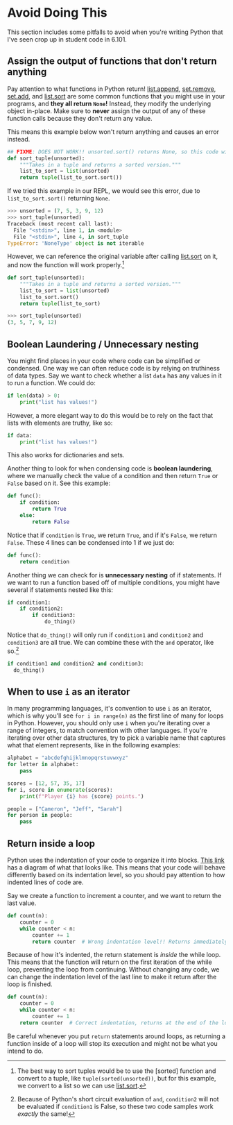 # Avoid Doing This

This section includes some pitfalls to avoid when you're writing Python that
I've seen crop up in student code in 6.101.

## Assign the output of functions that don't return anything

Pay attention to what functions in Python return! [list.append], [set.remove],
[set.add], and [list.sort] are some common functions that you might use in your
programs, and **they all return `None`!** Instead, they modify the underlying
object in-place. Make sure to **never** assign the output of any of these
function calls because they don't return any value.

This means this example below won't return anything and causes an error instead.

```python
## FIXME: DOES NOT WORK!! unsorted.sort() returns None, so this code will fail!
def sort_tuple(unsorted):
    """Takes in a tuple and returns a sorted version."""
    list_to_sort = list(unsorted)
    return tuple(list_to_sort.sort())
```

If we tried this example in our REPL, we would see this error, due to
`list_to_sort.sort()` returning `None`.

```python
>>> unsorted = (7, 5, 3, 9, 12)
>>> sort_tuple(unsorted)
Traceback (most recent call last):
  File "<stdin>", line 1, in <module>
  File "<stdin>", line 4, in sort_tuple
TypeError: 'NoneType' object is not iterable
```

However, we can reference the original variable after calling [list.sort] on it,
and now the function will work properly.[^sort]

```python
def sort_tuple(unsorted):
    """Takes in a tuple and returns a sorted version."""
    list_to_sort = list(unsorted)
    list_to_sort.sort()
    return tuple(list_to_sort)
```

```python
>>> sort_tuple(unsorted)
(3, 5, 7, 9, 12)
```

[^sort]:
    The best way to sort tuples would be to use the [sorted] function and
    convert to a tuple, like `tuple(sorted(unsorted))`, but for this example, we
    convert to a list so we can use [list.sort].

[list.append]:
  https://docs.python.org/3/library/stdtypes.html#mutable-sequence-types
[list.sort]: https://docs.python.org/3/library/stdtypes.html#list.sort
[set.add]: https://docs.python.org/3/library/stdtypes.html#frozenset.add
[set.remove]: https://docs.python.org/3/library/stdtypes.html#frozenset.remove

## Boolean Laundering / Unnecessary nesting

You might find places in your code where code can be simplified or condensed.
One way we can often reduce code is by relying on truthiness of data types. Say
we want to check whether a list `data` has any values in it to run a function.
We could do:

```python
if len(data) > 0:
    print("list has values!")
```

However, a more elegant way to do this would be to rely on the fact that lists
with elements are truthy, like so:

```python
if data:
    print("list has values!")
```

This also works for dictionaries and sets.

Another thing to look for when condensing code is **boolean laundering**, where
we manually check the value of a condition and then return `True` or `False`
based on it. See this example:

```python
def func():
    if condition:
        return True
    else:
        return False
```

Notice that if `condition` is `True`, we return `True`, and if it's `False`, we
return `False`. These 4 lines can be condensed into 1 if we just do:

```python
def func():
    return condition
```

Another thing we can check for is **unnecessary nesting** of if statements. If
we want to run a function based off of multiple conditions, you might have
several if statements nested like this:

```python
if condition1:
    if condition2:
        if condition3:
            do_thing()
```

Notice that `do_thing()` will only run if `condition1` and `condition2` and
`condition3` are all true. We can combine these with the `and` operator, like
so.[^sce]

```python
if condition1 and condition2 and condition3:
  do_thing()
```

[^sce]:
    Because of Python's short circuit evaluation of `and`, `condition2` will not
    be evaluated if `condition1` is False, so these two code samples work
    _exactly_ the same!

## When to use `i` as an iterator

In many programming languages, it's convention to use `i` as an iterator, which
is why you'll see `for i in range(n)` as the first line of many for loops in
Python. However, you should only use `i` when you're iterating over a range of
integers, to match convention with other languages. If you're iterating over
other data structures, try to pick a variable name that captures what that
element represents, like in the following examples:

```python
alphabet = "abcdefghijklmnopqrstuvwxyz"
for letter in alphabet:
    pass

scores = [12, 57, 35, 17]
for i, score in enumerate(scores):
    print(f"Player {i} has {score} points.")

people = ["Cameron", "Jeff", "Sarah"]
for person in people:
    pass
```

## Return inside a loop

Python uses the indentation of your code to organize it into blocks. [This
link][indentation] has a diagram of what that looks like. This means that your
code will behave differently based on its indentation level, so you should pay
attention to how indented lines of code are.

Say we create a function to increment a counter, and we want to return the last
value.

```python
def count(n):
    counter = 0
    while counter < n:
        counter += 1
        return counter  # Wrong indentation level!! Returns immediately.
```

Because of how it's indented, the return statement is _inside_ the while loop.
This means that the function will return on the first iteration of the while
loop, preventing the loop from continuing. Without changing any code, we can
change the indentation level of the last line to make it return after the loop
is finished.

```python
def count(n):
    counter = 0
    while counter < n:
        counter += 1
    return counter  # Correct indentation, returns at the end of the loop.
```

Be careful whenever you put `return` statements around loops, as returning a
function inside of a loop will stop its execution and might not be what you
intend to do.

[indentation]: https://www.geeksforgeeks.org/indentation-in-python/
